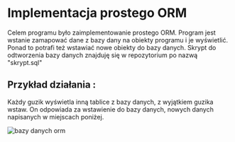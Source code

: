 
# Implementacja prostego ORM
Celem programu było zaimplementowanie prostego ORM. 
Program jest wstanie zamapować dane z bazy dany na obiekty programu i je wyświetlić. 
Ponad to potrafi też wstawiać nowe obiekty do bazy danych.
Skrypt do odtworzenia bazy danych znajduję się w repozytorium po nazwą "skrypt.sql"
## Przykład działania : 

Każdy guzik wyświetla inną tablice z bazy danych, z wyjątkiem guzika wstaw. On odpowiada za wstawienie do bazy danych, nowych danych napisanych w miejscach poniżej.

![bazy danych orm](https://user-images.githubusercontent.com/35350516/39776011-d7e272fa-52ff-11e8-8a64-79502028e45d.PNG)
